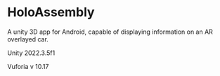 # HoloAssembly

A unity 3D app for Android, capable of displaying information on an AR overlayed car.

Unity 2022.3.5f1

Vuforia v 10.17 
